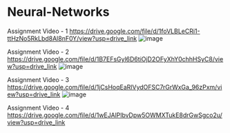 # Neural-Networks
Assignment Video - 1
https://drive.google.com/file/d/1foVLBLeCRi1-ttHzNo5RkLbd8Al8nF0Y/view?usp=drive_link ![image](https://github.com/raval9/Neural-Networks/assets/123529887/efb1fac2-9153-49a5-aeac-00bb64b64cfc)

Assignment Video - 2
https://drive.google.com/file/d/1B7EFsGyl6D6tiOjD2OFyXhY0chhHSyC8/view?usp=drive_link ![image](https://github.com/raval9/Neural-Networks/assets/123529887/4cc4c98f-106e-4c32-a008-5fea0fe8ef6a)

Assignment Video - 3
https://drive.google.com/file/d/1jCsHoqEaRlVydOFSC7rGrWxGa_96zPxm/view?usp=drive_link ![image](https://github.com/raval9/Neural-Networks/assets/123529887/26c0e995-7a8d-46ba-8c5b-d2dacf4ea963)

Assignment Video - 4
https://drive.google.com/file/d/1wEJAlPlbvDpw5OWMXTukE8drGwSgco2u/view?usp=drive_link 
